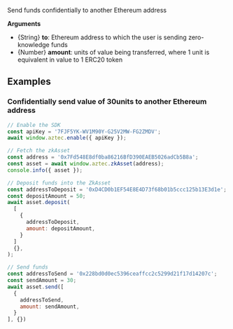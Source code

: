 Send funds confidentially to another Ethereum address

__Arguments__
- {String} __to__: Ethereum address to which the user is sending zero-knowledge funds
- {Number} __amount__: units of value being transferred, where 1 unit is equivalent in value to 1 ERC20 token


## Examples
### Confidentially send value of 30units to another Ethereum address
```js
// Enable the SDK
const apiKey = '7FJF5YK-WV1M90Y-G25V2MW-FG2ZMDV';
await window.aztec.enable({ apiKey });

// Fetch the zkAsset
const address = '0x7Fd548E8df0ba86216BfD390EAEB5026adCb5B8a';
const asset = await window.aztec.zkAsset(address);
console.info({ asset });

// Deposit funds into the ZkAsset
const addressToDeposit = '0xD4CD0b1EF54E8E4D73f68b01b5ccc125b13E3d1e';
const depositAmount = 50;
await asset.deposit(
  [
    {
      addressToDeposit,
      amount: depositAmount,
    }
  ]
  {},
);

// Send funds
const addressToSend = '0x228bd0d0ec5396ceaffcc2c5299d21f17d14207c';
const sendAmount = 30;
await asset.send([
  {
    addressToSend,
    amount: sendAmount,
  }
], {})
```
